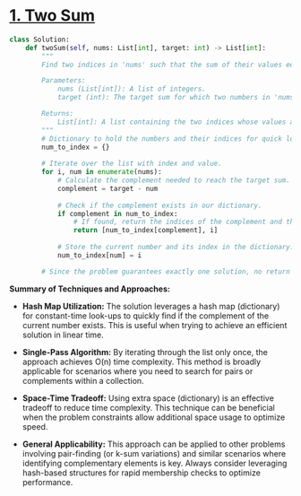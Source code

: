# [1. Two Sum](https://leetcode.com/problems/two-sum/description/)

```python
class Solution:
    def twoSum(self, nums: List[int], target: int) -> List[int]:
        """
        Find two indices in 'nums' such that the sum of their values equals 'target'.

        Parameters:
            nums (List[int]): A list of integers.
            target (int): The target sum for which two numbers in 'nums' should add up.

        Returns:
            List[int]: A list containing the two indices whose values add up to 'target'.
        """
        # Dictionary to hold the numbers and their indices for quick lookup.
        num_to_index = {}
        
        # Iterate over the list with index and value.
        for i, num in enumerate(nums):
            # Calculate the complement needed to reach the target sum.
            complement = target - num
            
            # Check if the complement exists in our dictionary.
            if complement in num_to_index:
                # If found, return the indices of the complement and the current number.
                return [num_to_index[complement], i]
            
            # Store the current number and its index in the dictionary.
            num_to_index[num] = i

        # Since the problem guarantees exactly one solution, no return is needed here.
```

**Summary of Techniques and Approaches:**

- **Hash Map Utilization:** The solution leverages a hash map (dictionary) for constant-time look-ups to quickly find if the complement of the current number exists. This is useful when trying to achieve an efficient solution in linear time.

- **Single-Pass Algorithm:** By iterating through the list only once, the approach achieves O(n) time complexity. This method is broadly applicable for scenarios where you need to search for pairs or complements within a collection.

- **Space-Time Tradeoff:** Using extra space (dictionary) is an effective tradeoff to reduce time complexity. This technique can be beneficial when the problem constraints allow additional space usage to optimize speed.

- **General Applicability:** This approach can be applied to other problems involving pair-finding (or k-sum variations) and similar scenarios where identifying complementary elements is key. Always consider leveraging hash-based structures for rapid membership checks to optimize performance.